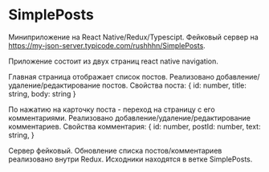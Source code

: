 # SimplePosts

Миниприложение на React Native/Redux/Typescipt. Фейковый сервер на https://my-json-server.typicode.com/rushhhn/SimplePosts.

Приложение состоит из двух страниц react native navigation.

Главная страница отображает список постов. 
Реализовано добавление/удаление/редактирование постов.
Свойства поста:
{
  id: number, 
  title: string, 
  body: string
}

По нажатию на карточку поста - переход на страницу с его комментариями. Реализовано добавление/удаление/редактирование комментариев.
Свойства комментария: 
{
  id: number,
  postId: number,
  text: string, 
}

Сервер фейковый. Обновление списка постов/комментариев реализовано внутри Redux.
Исходники находятся в ветке SimplePosts.
